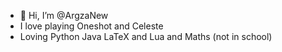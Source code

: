 - 👋 Hi, I’m @ArgzaNew
- I love playing Oneshot and Celeste
- Loving Python Java LaTeX and Lua and Maths (not in school)

<!---
ArgzaNew/ArgzaNew is a ✨ special ✨ repository because its `README.md` (this file) appears on your GitHub profile.
You can click the Preview link to take a look at your changes.
--->
